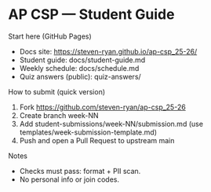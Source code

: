 # AP CSP — Student Guide

Start here (GitHub Pages)
- Docs site: https://steven-ryan.github.io/ap-csp_25-26/
- Student guide: docs/student-guide.md
- Weekly schedule: docs/schedule.md
- Quiz answers (public): quiz-answers/

How to submit (quick version)
1) Fork https://github.com/steven-ryan/ap-csp_25-26
2) Create branch week-NN
3) Add student-submissions/week-NN/submission.md (use templates/week-submission-template.md)
4) Push and open a Pull Request to upstream main

Notes
- Checks must pass: format + PII scan.
- No personal info or join codes.

